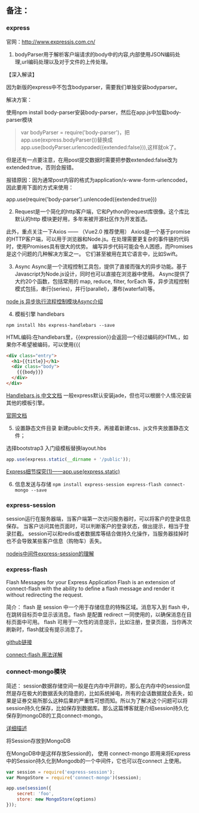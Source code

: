 ## 备注：
### express
官网：http://www.expressjs.com.cn/

1. bodyParser用于解析客户端请求的body中的内容,内部使用JSON编码处理,url编码处理以及对于文件的上传处理。

【深入解读】

因为新版的express中不包含bodyparser，需要我们单独安装bodyparser。

解决方案：

使用npm install body-parser安装body-parser，然后在app.js中加载body-parser模块

> var bodyParser = require('body-parser')，把app.use(express.bodyParser())替换成app.use(bodyParser.urlencoded({extended:false})),这样就ok了。

但是还有一点要注意，在用post提交数据时需要把参数extended:false改为extended:true，否则会报错。

报错原因：因为通常post内容的格式为application/x-www-form-urlencoded，因此要用下面的方式来使用：

app.use(require('body-parser').unlencoded({extended:true}))

2. Request是一个简化的http客户端，它和Python的request库很像。这个库比默认的http 模块更好用，多年来被开源社区作为开发首选。

此外，重点关注一下Axios —— （Vue2.0 推荐使用）
Axios是一个基于promise的HTTP客户端，可以用于浏览器和Node.js。在处理需要更复杂的事件链的代码时，使用Promises具有很大的优势。 编写异步代码可能会令人困惑，而Promises是这个问题的几种解决方案之一。 它们甚至被用在其它语言中，比如Swift。

3. Async
Async是一个流程控制工具包，提供了直接而强大的异步功能。基于Javascript为Node.js设计，同时也可以直接在浏览器中使用。
Async提供了大约20个函数，包括常用的 map, reduce, filter, forEach 等，异步流程控制模式包括，串行(series)，并行(parallel)，瀑布(waterfall)等。

[node js 异步执行流程控制模块Async介绍](http://blog.csdn.net/jbboy/article/details/37667809)

4. 模板引擎 handlebars

`npm install hbs express-handlebars --save`

HTML编码:在handlebars里，{{expression}}会返回一个经过编码的HTML，如果你不希望被编码，可以使用{{{
```html
<div class="entry">
  <h1>{{title}}</h1>
  <div class="body">
    {{{body}}}
  </div>
</div>
```
[Handlebars.js 中文文档](http://keenwon.com/992.html)
一般express默认安装jade，但也可以根据个人情况安装其他的模板引擎。

[官网文档](http://www.expressjs.com.cn/guide/using-template-engines.html)

5. 设置静态文件目录
新建public文件夹，再接着新建css、js文件夹放置静态文件；

选择bootstrap3 入门级模板替换layout.hbs
```js
app.use(express.static(__dirname + '/public'));
```
[Express细节探究(1)——app.use(express.static)](http://www.cnblogs.com/A-dam/p/5053299.html)

6. 信息发送与存储
`npm install express-session express-flash connect-mongo --save`

### express-session
session运行在服务器端，当客户端第一次访问服务器时，可以将客户的登录信息保存。 
当客户访问其他页面时，可以判断客户的登录状态，做出提示，相当于登录拦截。 
session可以和redis或者数据库等结合做持久化操作，当服务器挂掉时也不会导致某些客户信息（购物车）丢失。 

[nodejs中间件express-session的理解](http://blog.csdn.net/u012679583/article/details/50510717)

### express-flash
Flash Messages for your Express Application
Flash is an extension of connect-flash with the ability to define a flash message and render it without redirecting the request.

简介：
flash 是 session 中一个用于存储信息的特殊区域。消息写入到 flash 中，在跳转目标页中显示该消息。flash 是配置 redirect 一同使用的，以确保消息在目标页面中可用。
flash 可用于一次性的消息提示，比如注册，登录页面，当你再次刷新时，flash就没有提示消息了。

[github链接](https://github.com/RGBboy/express-flash)

[connect-flash 用法详解](http://yunkus.com/connect-flash-usage/)

### connect-mongo模块
简述：
    session数据存储空间一般是在内存中开辟的，那么在内存中的session显然是存在极大的数据丢失的隐患的，比如系统掉电，所有的会话数据就会丢失，如果是证券交易所那么这种后果的严重性可想而知。所以为了解决这个问题可以将session持久化保存，比如保存到数据库。那么这篇博客就是介绍session持久化保存到mongoDB的工具connect-mongo。
    
[详细描述](http://blog.csdn.net/u012810020/article/details/54379305)

将Session存放到MongoDB

在MongoDB中是这样存放Session的， 使用 connect-mongo  即用来将Express中的Session持久化到Mongodb的一个中间件，它也可以在connect  上使用。

```js
var session = require('express-session');
var MongoStore = require('connect-mongo')(session);

app.use(session({
    secret: 'foo',
    store: new MongoStore(options)
}));
```
